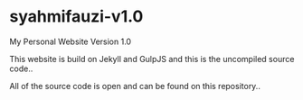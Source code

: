 # syahmifauzi-v1.0
My Personal Website Version 1.0

This website is build on Jekyll and GulpJS and this is the uncompiled source code..

All of the source code is open and can be found on this repository..
